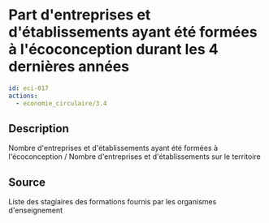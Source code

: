 # Part d'entreprises et d'établissements ayant été formées à l'écoconception durant les 4 dernières années
```yaml
id: eci-017
actions:
  - economie_circulaire/3.4
```
## Description
Nombre d'entreprises et d'établissements ayant été formées à l'écoconception / Nombre d'entreprises et d'établissements sur le territoire

## Source
Liste des stagiaires des formations fournis par les organismes d'enseignement

